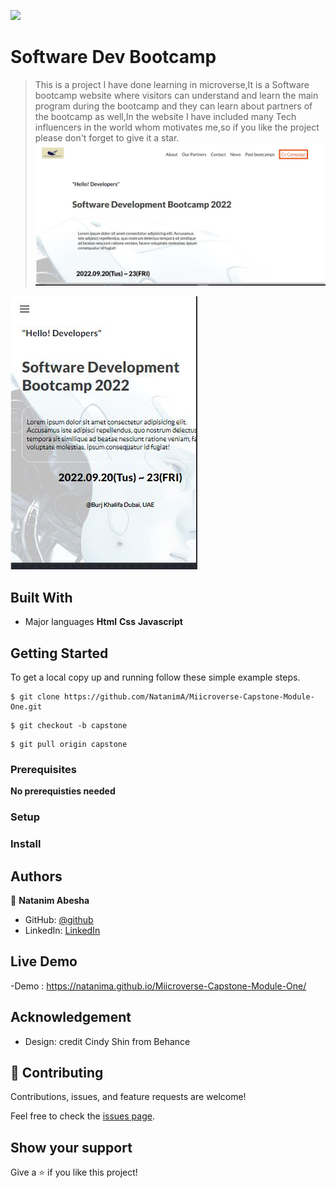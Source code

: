 ![](https://img.shields.io/badge/Microverse-blueviolet)

# Software Dev Bootcamp

> This is a project I have done learning in microverse,It is a Software bootcamp website where visitors can understand and learn the main program during the bootcamp and they can learn about partners of the bootcamp as well,In the website I have included many Tech influencers in the world whom motivates me,so if you like the project please don't forget to give it a star.
![](assets/landing.JPG)

![](assets/mobileLanding.JPG)

## Built With

- Major languages
**Html**
**Css**
**Javascript**




## Getting Started


To get a local copy up and running follow these simple example steps.
  
  ```
  $ git clone https://github.com/NatanimA/Miicroverse-Capstone-Module-One.git
  ```

  ```
  $ git checkout -b capstone
  ```

  ```
  $ git pull origin capstone
  ```


### Prerequisites
**No prerequisties needed**

### Setup



### Install


## Authors

👤 **Natanim Abesha**

- GitHub: [@github](https://https://github.com/NatanimA)
- LinkedIn: [LinkedIn](https://linkedin.com/in/natanim-abesha-04a39823a)

## Live Demo

-Demo : https://natanima.github.io/Miicroverse-Capstone-Module-One/

## Acknowledgement 
- Design: credit Cindy Shin from Behance

## 🤝 Contributing

Contributions, issues, and feature requests are welcome!

Feel free to check the [issues page](../../issues/).

## Show your support

Give a ⭐️ if you like this project!


